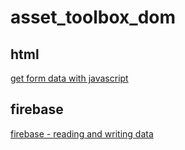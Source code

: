 # asset_toolbox_dom

## html
[get form data with javascript](/src/form.html)

## firebase
[firebase - reading and writing data](/firebase/cloud_firestore.html)
